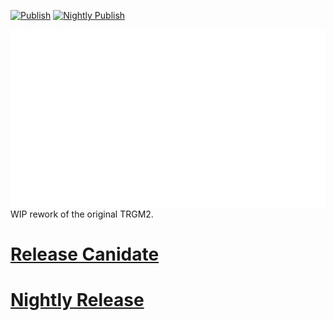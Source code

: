[![Publish](https://github.com/theace0296/TRGMRedux/actions/workflows/publish.yml/badge.svg?branch=main)](https://github.com/theace0296/TRGMRedux/actions/workflows/publish.yml)  [![Nightly Publish](https://github.com/theace0296/TRGMRedux/actions/workflows/nightly.yml/badge.svg)](https://github.com/theace0296/TRGMRedux/actions/workflows/nightly.yml)

![TRGM Redux](TRGMReduxLogo.png)
WIP rework of the original TRGM2.

# [Release Canidate](https://github.com/theace0296/TRGMRedux/releases/latest)
# [Nightly Release](https://github.com/theace0296/TRGMRedux/releases/tag/v3-nightly)
